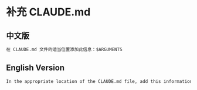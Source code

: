 # 补充 CLAUDE.md

## 中文版

```markdown
在 CLAUDE.md 文件的适当位置添加此信息：$ARGUMENTS
```

## English Version

```markdown
In the appropriate location of the CLAUDE.md file, add this information：$ARGUMENTS.
```
